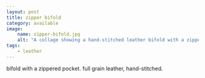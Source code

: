 ```yaml
---
layout: post
title: zipper bifold
category: available
image: 
    name: zipper-bifold.jpg
    alt: "A collage showing a hand-stitched leather bifold with a zippered coin pocket on one exterior side."
tags:
    - leather
---
```


bifold with a zippered pocket. full grain leather, hand-stitched.
